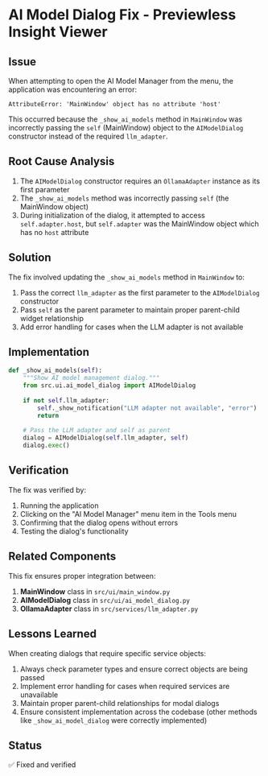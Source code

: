 # AI Model Dialog Fix - Previewless Insight Viewer

## Issue

When attempting to open the AI Model Manager from the menu, the application was encountering an error:

```
AttributeError: 'MainWindow' object has no attribute 'host'
```

This occurred because the `_show_ai_models` method in `MainWindow` was incorrectly passing the `self` (MainWindow) object to the `AIModelDialog` constructor instead of the required `llm_adapter`.

## Root Cause Analysis

1. The `AIModelDialog` constructor requires an `OllamaAdapter` instance as its first parameter
2. The `_show_ai_models` method was incorrectly passing `self` (the MainWindow object)
3. During initialization of the dialog, it attempted to access `self.adapter.host`, but `self.adapter` was the MainWindow object which has no `host` attribute

## Solution

The fix involved updating the `_show_ai_models` method in `MainWindow` to:

1. Pass the correct `llm_adapter` as the first parameter to the `AIModelDialog` constructor
2. Pass `self` as the parent parameter to maintain proper parent-child widget relationship
3. Add error handling for cases when the LLM adapter is not available

## Implementation

```python
def _show_ai_models(self):
    """Show AI model management dialog."""
    from src.ui.ai_model_dialog import AIModelDialog
    
    if not self.llm_adapter:
        self._show_notification("LLM adapter not available", "error")
        return
        
    # Pass the LLM adapter and self as parent
    dialog = AIModelDialog(self.llm_adapter, self)
    dialog.exec()
```

## Verification

The fix was verified by:

1. Running the application
2. Clicking on the "AI Model Manager" menu item in the Tools menu
3. Confirming that the dialog opens without errors
4. Testing the dialog's functionality

## Related Components

This fix ensures proper integration between:

1. **MainWindow** class in `src/ui/main_window.py`
2. **AIModelDialog** class in `src/ui/ai_model_dialog.py`
3. **OllamaAdapter** class in `src/services/llm_adapter.py`

## Lessons Learned

When creating dialogs that require specific service objects:

1. Always check parameter types and ensure correct objects are being passed
2. Implement error handling for cases when required services are unavailable
3. Maintain proper parent-child relationships for modal dialogs
4. Ensure consistent implementation across the codebase (other methods like `_show_ai_model_dialog` were correctly implemented)

## Status

✅ Fixed and verified